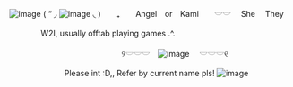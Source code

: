 ![image](https://github.com/user-attachments/assets/54571ab4-bef8-4910-bc60-c504a1fdae6f)
( “ ◞ ![image](https://github.com/user-attachments/assets/c39ff098-1afa-4e84-8ed9-9dd75d1414c5)
◟ )　　₊　　Angel　or　Kami　　𓎟𓎟 　She 　They

　　　　W2I, usually offtab playing games .^.  

　　　　　　　　　　 　　　　୨𓎟𓎟𓎟　![image](https://github.com/user-attachments/assets/6036cde1-18c7-486f-a250-98d710bf8c5a)
　𓎟𓎟𓎟୧

　　　　　　　Please int :D,, Refer by current name pls!
       ![image](https://github.com/user-attachments/assets/54571ab4-bef8-4910-bc60-c504a1fdae6f)

